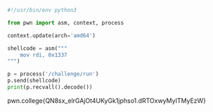 ```py
#!/usr/bin/env python3

from pwn import asm, context, process

context.update(arch='amd64')

shellcode = asm("""
    mov rdi, 0x1337
""")

p = process('/challenge/run')
p.send(shellcode)
print(p.recvall().decode())
```

pwn.college{QN8sx_elrGAjOt4UKyGk1jphso1.dRTOxwyMyITMyEzW}
